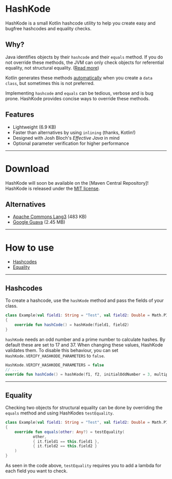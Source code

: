 # HashKode
HashKode is a small Kotlin hashcode utility to help you create easy and bugfree hashcodes and equality checks.

## Why?
Java identifies objects by their `hashcode` and their `equals` method. If you do not override these methods, the JVM can only check objects for referential equality, not structural equality. ([Read more](https://kotlinlang.org/docs/reference/equality.html#equality))

Kotlin generates these methods [automatically](https://kotlinlang.org/docs/reference/data-classes.html#data-classes) when you create a `data class`, but sometimes this is not preferred.

Implementing `hashcode` and `equals` can be tedious, verbose and is bug prone. HashKode provides concise ways to override these methods.

## Features
- Lightweight (6.9 KB)
- Faster than alternatives by using `inlining` (thanks, Kotlin!)
- Designed with Josh Bloch's *Effective Java* in mind
- Optional parameter verification for higher performance

---
  
# Download
HashKode will soon be available on the [Maven Central Repository]!
HashKode is released under the [MIT license](LICENSE.md).

## Alternatives
- [Apache Commons Lang3](https://commons.apache.org/proper/commons-lang/apidocs/org/apache/commons/lang3/builder/HashCodeBuilder.html) (483 KB)
- [Google Guava](https://github.com/google/guava/wiki/CommonObjectUtilitiesExplained) (2.45 MB)

---

# How to use
- [Hashcodes](#hashcodes)
- [Equality](#equality)

---

## Hashcodes
To create a hashcode, use the `hashKode` method and pass the fields of your class.
```Kotlin
class Example(val field1: String = "Test", val field2: Double = Math.PI)
{
    override fun hashCode() = hashKode(field1, field2)
}
```
`hashKode` needs an odd number and a prime number to calculate hashes. By default these are set to 17 and 37. When changing these values, HashKode validates them. To disable this behaviour, you can set `HashKode.VERIFY_HASHKODE_PARAMETERS` to `false`.
```Kotlin
HashKode.VERIFY_HASHKODE_PARAMETERS = false
// ...
override fun hashCode() = hashKode(f1, f2, initialOddNumber = 3, multiplierPrime = 7)
```

---

## Equality
Checking two objects for structural equality can be done by overriding the `equals` method and using HashKodes `testEquality`.
```Kotlin
class Example(val field1: String = "Test", val field2: Double = Math.PI)
{
    override fun equals(other: Any?) = testEquality(
            other,
            { it.field1 == this.field1 },
            { it.field2 == this.field2 }
    )
}
```
As seen in the code above, `testEquality` requires you to add a lambda for each field you want to check.
